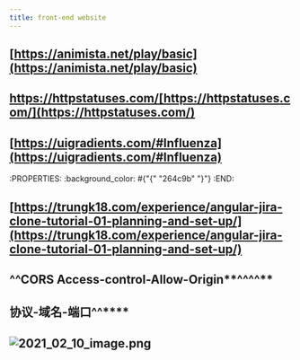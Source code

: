 ```yaml
---
title: front-end website
---
```


## [https://animista.net/play/basic](https://animista.net/play/basic)
## https://httpstatuses.com/[https://httpstatuses.com/](https://httpstatuses.com/)
## [https://uigradients.com/#Influenza](https://uigradients.com/#Influenza)
:PROPERTIES:
:background_color: #{"{" "264c9b" "}"}
:END:
## [https://trungk18.com/experience/angular-jira-clone-tutorial-01-planning-and-set-up/](https://trungk18.com/experience/angular-jira-clone-tutorial-01-planning-and-set-up/)
## ^^CORS Access-control-Allow-Origin**^^^^**
## 协议-域名-端口^^****
## ![2021_02_10_image.png](https://cdn.logseq.com/%2F7aa8ab99-753a-4230-847b-43a1c3a3ef47eb5762b4-835e-4e7b-9f0b-4bd7018453072021_02_10_image.png?Expires=4766527850&Signature=aCZwfG8o51gQStY6RoLR-8Fv5I4-zhKj3aAOEF0Fb-yZXCwebDaFFZ4pIRNVFUdGUxTR44cM7zYDax1OVGZUvhh2C8hVK~zoyRbZng~rHpPmFO5esT5FGyRoAbqCDveSJIMI2OcCUfssrJVYWgTntg0LpCrWGMHHwecESQ2pX5hpuDuoq815xtgUa2DG5KWYD5Ybin-~t8i7wwF49uizRYYGQYN1GYO4ehPweVsZb6qfFs5L16hXkPu~~a8kMjHWPIL~mtO5Mi9BrQDoJxN0MTmEm3MkObBC75jqk9kkEcRcsbK74Kz~BOZhCjU5QJNoU~GnlnMBBitUkt4FImnhVw__&Key-Pair-Id=APKAJE5CCD6X7MP6PTEA)
